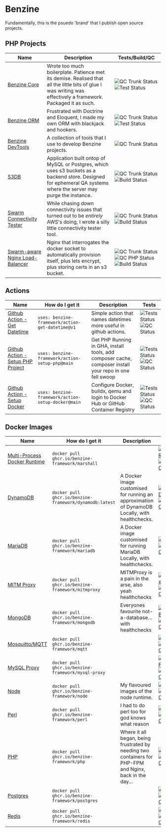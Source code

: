 # Benzine

Fundamentally, this is the psuedo 'brand' that I publish open source projects.

## PHP Projects
| Name                                                                                                              | Description                                                                                                                                                   | Tests/Build/QC                                                                                                                                                                                                                                                                                                                                                                                                                                                                                     |
|-----------------------------------------------------------------------------------------------------------------------------------|---------------------------------------------------------------------------------------------------------------------------------------------------------------|----------------------------------------------------------------------------------------------------------------------------------------------------------------------------------------------------------------------------------------------------------------------------------------------------------------------------------------------------------------------------------------------------------------------------------------------------------------------------------------------------|
| [Benzine Core](https://github.com/benzine-framework/core)                                  | Wrote too much boilerplate. Patience met its demise. Realised that all the little bits of glue I was writing was effectively a framework. Packaged it as such.     | ![QC Trunk Status](https://img.shields.io/github/actions/workflow/status/benzine-framework/core/trunk.check.yml?logo=github&label=QC%20Trunk)      ![Test Status](https://img.shields.io/github/actions/workflow/status/benzine-framework/core/test.yml?logo=github&label=Build)                                                                                                                                                                                                                   |
| [Benzine ORM](https://github.com/benzine-framework/orm)                                          | Frustrated with Doctrine and Eloquent, I made my own ORM with blackjack and hookers.                                                                               | ![QC Trunk Status](https://img.shields.io/github/actions/workflow/status/benzine-framework/orm/trunk.check.yml?logo=github&label=QC%20Trunk)      ![Test Status](https://img.shields.io/github/actions/workflow/status/benzine-framework/orm/test.yml?logo=github&label=Build)                                                                                                                                                                                                                     |
| [Benzine DevTools](https://github.com/benzine-framework/dev-tools)                        | A collection of tools that I use to develop Benzine projects.                                                                                                      | ![QC Trunk Status](https://img.shields.io/github/actions/workflow/status/benzine-framework/dev-tools/trunk.check.yml?logo=github&label=QC%20Trunk)                                                                                                                                                                                                                                                                                                                                                 |
| [S3DB](https://github.com/benzine-framework/docker-s3db)                                                                               | Application built ontop of MySQL or Postgres, which uses s3 buckets as a backend store. Designed for ephemeral QA systems where the server may purge the instance. | ![QC Trunk Status](https://img.shields.io/github/actions/workflow/status/benzine-framework/docker-s3db/trunk.check.yml?logo=github&label=QC%20Trunk)      ![Build Status](https://img.shields.io/github/actions/workflow/status/benzine-framework/docker-s3db/build.yml?logo=github&label=Build)                                                                                                                                                                                                   |
| [Swarm Connectivity Tester](https://github.com/benzine-framework/docker-swarm-connectivity-tester)                                     | While chasing down connectivity issues that turned out to be *entirely* AWS's doing, I wrote a silly little connectivity tester tool.                          | ![QC Trunk Status](https://img.shields.io/github/actions/workflow/status/benzine-framework/docker-swarm-connectivity-tester/trunk.check.yml?logo=github&label=QC%20Trunk) ![Build Status](https://img.shields.io/github/actions/workflow/status/benzine-framework/docker-swarm-connectivity-tester/swarm-connectivity-tester.yml?logo=github&label=Build)                                                                                                                                          |
| [Swarm-aware Nginx Load-Balancer](https://github.com/benzine-framework/docker-swarm-loadbalancer)                                   | Nginx that interrogates the docker socket to automatically provision itself, plus lets encrypt, plus storing certs in an s3 bucket.                                | ![QC Trunk Status](https://img.shields.io/github/actions/workflow/status/benzine-framework/docker-swarm-loadbalancer/trunk.check.yml?logo=github&label=QC%20Trunk)     ![QC PHP Status](https://img.shields.io/github/actions/workflow/status/benzine-framework/docker-swarm-loadbalancer/php.check.yml?logo=github&label=QC%20PHP)    ![Build Status](https://img.shields.io/github/actions/workflow/status/benzine-framework/docker-swarm-loadbalancer/docker.build.yml?logo=github&label=Build) |


## Actions
| Name                                                                                       | How do I get it                                    | Description                                                                                             | Tests                                                                                                                                                                                                                                                                                      |
|--------------------------------------------------------------------------------------------|----------------------------------------------------|---------------------------------------------------------------------------------------------------------|----------------------------------------------------------------------------------------------------------------------------------------------------------------------------------------------------------------------------------------------------------------------------------------------|
| [Github Action - Get Datetime](https://github.com/benzine-framework/action-get-datetime)   | `uses: benzine-framework/action-get-datetime@v1`   | Simple action that names datetimes more useful in github actions.                                       | ![Tests Status](https://img.shields.io/github/actions/workflow/status/benzine-framework/action-get-datetime/test.yml?logo=github&label=Tests)  ![QC Status](https://img.shields.io/github/actions/workflow/status/benzine-framework/action-get-datetime/trunk.check.yml?logo=github&label=QC) |
| [Github Action - Setup PHP Project](https://github.com/benzine-framework/action-setup-php) | `uses: benzine-framework/action-setup-php@main`    | Get PHP Running in GHA, install tools, add composer cache, composer install your repo in one fell swoop | ![Tests Status](https://img.shields.io/github/actions/workflow/status/benzine-framework/action-setup-php/test.yml?logo=github&label=Tests)     ![QC Status](https://img.shields.io/github/actions/workflow/status/benzine-framework/action-setup-php/trunk.check.yml?logo=github&label=QC)   |
| [Github Action - Setup Docker](https://github.com/benzine-framework/action-setup-docker)   | `uses: benzine-framework/action-setup-docker@main` | Configure Docker, buildx, qemu and login to Docker Hub or GitHub Container Registry                     | ![Tests Status](https://img.shields.io/github/actions/workflow/status/benzine-framework/action-setup-docker/test.yml?logo=github&label=Tests)  ![QC Status](https://img.shields.io/github/actions/workflow/status/benzine-framework/action-setup-docker/trunk.check.yml?logo=github&label=QC) |

## Docker Images
| Name                                                                              | How do I get it                                         | Description                                                                                              | Build/QC                                                                                                                                                                                                                                                                                                                                                                                                                              |                                                                                                                                                                                                                   
|-----------------------------------------------------------------------------------|---------------------------------------------------------|----------------------------------------------------------------------------------------------------------|---------------------------------------------------------------------------------------------------------------------------------------------------------------------------------------------------------------------------------------------------------------------------------------------------------------------------------------------------------------------------------------------------------------------------------------|
| [Multi-Process Docker Runtime](https://github.com/benzine-framework/docker-runit) | `docker pull ghcr.io/benzine-framework/marshall`        |                                                                                                          | [![Build Runit)](https://github.com/benzine-framework/docker-runit/actions/workflows/runit.yml/badge.svg)](https://github.com/benzine-framework/docker-runit/actions/workflows/runit.yml)                         [![Trunk.io Check](https://github.com/benzine-framework/docker-runit/actions/workflows/trunk.check.yml/badge.svg)](https://github.com/benzine-framework/docker-runit/actions/workflows/trunk.check.yml)             |
| [DynamoDB](https://github.com/benzine-framework/docker-dynamodb)                  | `docker pull ghcr.io/benzine-framework/dynamodb:latest` | A Docker image customised for running an approximation of DynamoDB Locally, with healthchecks.           | [![DynamoDB](https://github.com/benzine-framework/docker-dynamodb/actions/workflows/dynamodb.yml/badge.svg)](https://github.com/benzine-framework/docker-dynamodb/actions/workflows/dynamodb.yml)                 [![Trunk.io Check](https://github.com/benzine-framework/docker-dynamodb/actions/workflows/trunk.check.yml/badge.svg)](https://github.com/benzine-framework/docker-dynamodb/actions/workflows/trunk.check.yml)       |
| [MariaDB](https://github.com/benzine-framework/docker-mariadb)                    | `docker pull ghcr.io/benzine-framework/mariadb`         | A Docker image customised for running MariaDB Locally, with healthchecks.                                | [![MariaDB](https://github.com/benzine-framework/docker-mariadb/actions/workflows/build.yml/badge.svg)](https://github.com/benzine-framework/docker-mariadb/actions/workflows/build.yml)                          [![Trunk.io Check](https://github.com/benzine-framework/docker-mariadb/actions/workflows/trunk.check.yml/badge.svg)](https://github.com/benzine-framework/docker-mariadb/actions/workflows/trunk.check.yml)         |
| [MITM Proxy](https://github.com/benzine-framework/docker-mitmproxy)               | `docker pull ghcr.io/benzine-framework/mitmproxy`       | MITMProxy is a pain in the arse, also yeah healthchecks                                                  | [![MITMProxy](https://github.com/benzine-framework/docker-mitmproxy/actions/workflows/mitmproxy.yml/badge.svg)](https://github.com/benzine-framework/docker-mitmproxy/actions/workflows/mitmproxy.yml)            [![Trunk.io Check](https://github.com/benzine-framework/docker-mitmproxy/actions/workflows/trunk.check.yml/badge.svg)](https://github.com/benzine-framework/docker-mitmproxy/actions/workflows/trunk.check.yml)     |
| [MongoDB](https://github.com/benzine-framework/docker-mongodb)                    | `docker pull ghcr.io/benzine-framework/mongodb`         | Everyones favourite not-a-database... with healthchecks                                                  | [![MongoDB](https://github.com/benzine-framework/docker-mongodb/actions/workflows/mongodb.yml/badge.svg)](https://github.com/benzine-framework/docker-mongodb/actions/workflows/mongodb.yml)                      [![Trunk.io Check](https://github.com/benzine-framework/docker-mongodb/actions/workflows/trunk.check.yml/badge.svg)](https://github.com/benzine-framework/docker-mongodb/actions/workflows/trunk.check.yml)         |
| [Mosquitto/MQTT](https://github.com/benzine-framework/docker-mqtt)                | `docker pull ghcr.io/benzine-framework/mqtt`            |                                                                                                          | [![MQTT](https://github.com/benzine-framework/docker-mqtt/actions/workflows/mqtt.yml/badge.svg)](https://github.com/benzine-framework/docker-mqtt/actions/workflows/mqtt.yml)                                     [![Trunk.io Check](https://github.com/benzine-framework/docker-mqtt/actions/workflows/trunk.check.yml/badge.svg)](https://github.com/benzine-framework/docker-mqtt/actions/workflows/trunk.check.yml)               |
| [MySQL Proxy](https://github.com/benzine-framework/docker-mysql-proxy)            | `docker pull ghcr.io/benzine-framework/mysql-proxy`     |                                                                                                          | [![MySQL Proxy](https://github.com/benzine-framework/docker-mysql-proxy/actions/workflows/mysql-proxy.yml/badge.svg)](https://github.com/benzine-framework/docker-mysql-proxy/actions/workflows/mysql-proxy.yml)  [![Trunk.io Check](https://github.com/benzine-framework/docker-mysql-proxy/actions/workflows/trunk.check.yml/badge.svg)](https://github.com/benzine-framework/docker-mysql-proxy/actions/workflows/trunk.check.yml) |
| [Node](https://github.com/benzine-framework/docker-node)                          | `docker pull ghcr.io/benzine-framework/node`            | My flavoured images of the node runtime.                                                                 | [![NodeJS](https://github.com/benzine-framework/docker-node/actions/workflows/node.yml/badge.svg)](https://github.com/benzine-framework/docker-node/actions/workflows/node.yml)                                   [![Trunk.io Check](https://github.com/benzine-framework/docker-node/actions/workflows/trunk.check.yml/badge.svg)](https://github.com/benzine-framework/docker-node/actions/workflows/trunk.check.yml)               |
| [Perl](https://github.com/benzine-framework/docker-perl)                          | `docker pull ghcr.io/benzine-framework/perl`            | I had to do perl too for god knows what reason                                                           | [![Perl](https://github.com/benzine-framework/docker-perl/actions/workflows/perl.yml/badge.svg)](https://github.com/benzine-framework/docker-perl/actions/workflows/perl.yml) [![Trunk.io Check](https://github.com/benzine-framework/docker-perl/actions/workflows/trunk.check.yml/badge.svg)](https://github.com/benzine-framework/docker-perl/actions/workflows/trunk.check.yml)                                                   |
| [PHP](https://github.com/benzine-framework/docker-php)                            | `docker pull ghcr.io/benzine-framework/php`             | Where it all began, being frustrated by needing two containers for PHP-FPM and Nginx, back in the day... | [![PHP](https://github.com/benzine-framework/docker-php/actions/workflows/php.yml/badge.svg)](https://github.com/benzine-framework/docker-php/actions/workflows/php.yml) [![Trunk.io Check](https://github.com/benzine-framework/docker-php/actions/workflows/trunk.check.yml/badge.svg)](https://github.com/benzine-framework/docker-php/actions/workflows/trunk.check.yml)                                                          |                                                                  
| [Postgres](https://github.com/benzine-framework/docker-postgres)                  | `docker pull ghcr.io/benzine-framework/postgres`        |                                                                                                          | [![Postgres](https://github.com/benzine-framework/docker-postgres/actions/workflows/postgres.yml/badge.svg)](https://github.com/benzine-framework/docker-postgres/actions/workflows/postgres.yml) [![Trunk.io Check](https://github.com/benzine-framework/docker-postgres/actions/workflows/trunk.check.yml/badge.svg)](https://github.com/benzine-framework/docker-postgres/actions/workflows/trunk.check.yml)                       |
| [Redis](https://github.com/benzine-framework/docker-redis)                        | `docker pull ghcr.io/benzine-framework/redis`           |                                                                                                          | [![Redis](https://github.com/benzine-framework/docker-redis/actions/workflows/redis.yml/badge.svg)](https://github.com/benzine-framework/docker-redis/actions/workflows/redis.yml) [![Trunk.io Check](https://github.com/benzine-framework/docker-redis/actions/workflows/trunk.check.yml/badge.svg)](https://github.com/benzine-framework/docker-redis/actions/workflows/trunk.check.yml)                                            |




